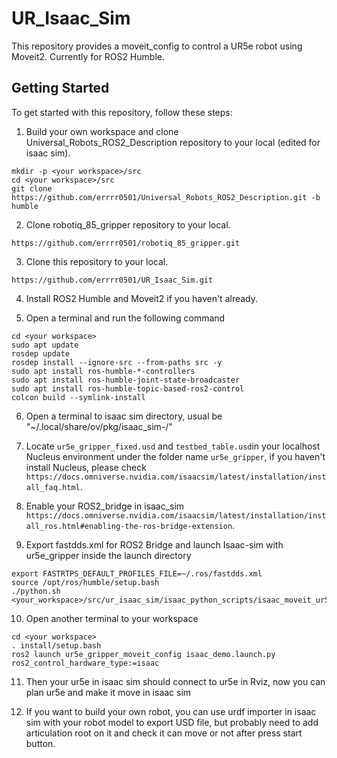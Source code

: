 # UR_Isaac_Sim

This repository provides a moveit_config to control a UR5e robot using Moveit2. Currently for ROS2 Humble.

## Getting Started

To get started with this repository, follow these steps:

1. Build your own workspace and clone Universal_Robots_ROS2_Description repository to your local (edited for isaac sim).
````
mkdir -p <your workspace>/src
cd <your workspace>/src
git clone https://github.com/errrr0501/Universal_Robots_ROS2_Description.git -b humble
````

2. Clone robotiq_85_gripper repository to your local.
````
https://github.com/errrr0501/robotiq_85_gripper.git
````

3. Clone this repository to your local.
````
https://github.com/errrr0501/UR_Isaac_Sim.git
````

4. Install ROS2 Humble and Moveit2 if you haven't already.

5. Open a terminal and run the following command

````
cd <your workspace>
sudo apt update
rosdep update
rosdep install --ignore-src --from-paths src -y
sudo apt install ros-humble-*-controllers
sudo apt install ros-humble-joint-state-broadcaster
sudo apt install ros-humble-topic-based-ros2-control
colcon build --symlink-install
````

6. Open a terminal to isaac sim directory, usual be "~/.local/share/ov/pkg/isaac_sim-<version>/"

7. Locate ````ur5e_gripper_fixed.usd```` and ````testbed_table.usd````in your localhost Nucleus environment under the folder name ````ur5e_gripper````, if you haven't install Nucleus, please check ````https://docs.omniverse.nvidia.com/isaacsim/latest/installation/install_faq.html````.

8. Enable your ROS2_bridge in isaac_sim ````https://docs.omniverse.nvidia.com/isaacsim/latest/installation/install_ros.html#enabling-the-ros-bridge-extension````.

9. Export fastdds.xml for ROS2 Bridge and launch Isaac-sim with ur5e_gripper inside the launch directory
 ````
 export FASTRTPS_DEFAULT_PROFILES_FILE=~/.ros/fastdds.xml
 source /opt/ros/humble/setup.bash
 ./python.sh <your_workspace>/src/ur_isaac_sim/isaac_python_scripts/isaac_moveit_ur5e.py 
 ````

10. Open another terminal to your workspace
````
cd <your workspace>
. install/setup.bash
ros2 launch ur5e_gripper_moveit_config isaac_demo.launch.py ros2_control_hardware_type:=isaac

````

11. Then your ur5e in isaac sim should connect to ur5e in Rviz, now you can plan ur5e and make it move in isaac sim

12. If you want to build your own robot, you can use urdf importer in isaac sim with your robot model to export USD file, but probably need to add articulation root on it and check it can move or not after press start button. 


